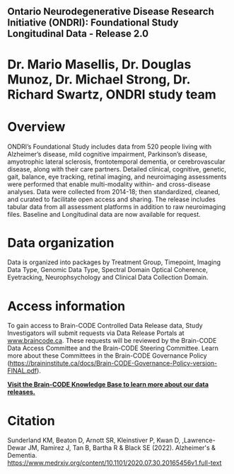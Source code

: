 ## Ontario Neurodegenerative Disease Research Initiative (ONDRI): Foundational Study Longitudinal Data - Release 2.0

# Dr. Mario Masellis, Dr. Douglas Munoz, Dr. Michael Strong, Dr. Richard Swartz, ONDRI study team

# Overview

ONDRI’s Foundational Study includes data from 520 people living with Alzheimer’s disease, mild cognitive impairment, Parkinson’s disease, amyotrophic lateral sclerosis, frontotemporal dementia, or cerebrovascular disease, along with their care partners. Detailed clinical, cognitive, genetic, gait, balance, eye tracking, retinal imaging, and neuroimaging assessments were performed that enable multi-modality within- and cross-disease analyses. Data were collected from 2014-18; then standardized, cleaned, and curated to facilitate open access and sharing. The release includes tabular data from all assessment platforms in addition to raw neuroimaging files. Baseline and Longitudinal data are now available for request.

# Data organization

Data is organized into packages by Treatment Group, Timepoint, Imaging Data Type, Genomic Data Type, Spectral Domain Optical Coherence, Eyetracking, Neurophsychology and Clinical Data Collection Domain.

# Access information

To gain access to Brain-CODE Controlled Data Release data, Study Investigators will submit requests via Data Release Portals at www.braincode.ca. These requests will be reviewed by the Brain-CODE Data Access Committee and the Brain-CODE Steering Committee. Learn more about these Committees in the Brain-CODE Governance Policy (https://braininstitute.ca/docs/Brain-CODE-Governance-Policy-version-FINAL.pdf).

**[Visit the Brain-CODE Knowledge Base to learn more about our data releases.](https://indocconsortium.atlassian.net/wiki/spaces/JSDNXT/pages/1933279255/Data+Release+Articles)**

# Citation

Sunderland KM, Beaton D, Arnott SR, Kleinstiver P, Kwan D, ,Lawrence-Dewar JM, Ramirez J, Tan B, Bartha R & Black SE (2022). Alzheimer's & Dementia. https://www.medrxiv.org/content/10.1101/2020.07.30.20165456v1.full-text
